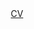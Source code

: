 <div style="text-align: center">
<i class="fa fa-clipboard" style="text-align: center;font-size:25px"></i>
<a href="https://fhopp.github.io/cv_hopp.pdf"><span class="pub_header"> CV </span></a>

</div>